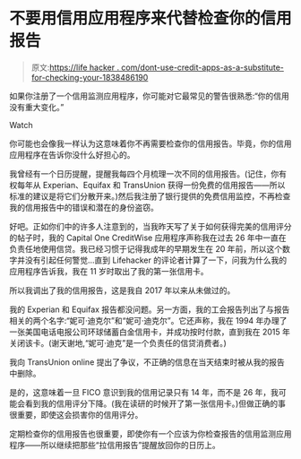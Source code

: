 # 不要用信用应用程序来代替检查你的信用报告

> 原文:[https://life hacker . com/dont-use-credit-apps-as-a-substitute-for-checking-your-1838486190](https://lifehacker.com/dont-use-credit-apps-as-a-substitute-for-checking-your-1838486190)

如果你注册了一个信用监测应用程序，你可能对它最常见的警告很熟悉:“你的信用没有重大变化。”

Watch

你可能也会像我一样认为这意味着你不再需要检查你的信用报告。毕竟，你的信用应用程序在告诉你没什么好担心的。

我曾经有一个日历提醒，提醒我每四个月梳理一次不同的信用报告。(记住，你有权每年从 Experian、Equifax 和 TransUnion 获得一份免费的信用报告——所以标准的建议是将它们分散开来。)然后我注册了银行提供的免费信用监控，不再检查我的信用报告中的错误和潜在的身份盗窃。

好吧。正如你们中的许多人注意到的，当我昨天写了关于如何获得完美的信用评分 的帖子时，我的 Capital One CreditWise 应用程序声称我在过去 26 年中一直在负责任地使用信贷。我已经习惯于记得我成年的早期发生在 20 年前，所以这个数字并没有引起任何警觉...直到 Lifehacker 的评论者计算了一下，问我为什么我的应用程序告诉我，我在 11 岁时取出了我的第一张信用卡。

所以我调出了我的信用报告，这是我自 2017 年以来从未做过的。

我的 Experian 和 Equifax 报告都没问题。另一方面，我的工会报告列出了与报告相关的两个名字:“妮可·迪克尔”和“妮可·迪克尔”。它还声称，我在 1994 年办理了一张美国电话电报公司环球储蓄白金信用卡，并成功按时付款，直到我在 2015 年关闭该卡。(谢天谢地,“妮可·迪克”是一个负责任的信贷消费者。)

我向 TransUnion online 提出了争议，不正确的信息在当天结束时被从我的报告中删除。

是的，这意味着一旦 FICO 意识到我的信用记录只有 14 年，而不是 26 年，我可能会看到我的信用评分下降。(我在读研的时候开了第一张信用卡。)但做正确的事很重要，即使这会损害你的信用评分。

定期检查你的信用报告也很重要，即使你有一个应该为你检查报告的信用监测应用程序——所以继续把那些“拉信用报告”提醒放回你的日历上。